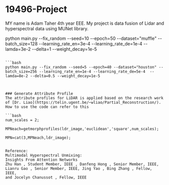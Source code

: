 # 19496-Project


MY name is Adam Taher 4th year EEE.
My project is data fusion of Lidar and hyperspectral data using MUNet library.


python main.py --fix_random --seed=10 --epoch=50 --dataset="muffle" --batch_size=128 --learning_rate_en=3e-4 --learning_rate_de=1e-4 --lamda=3e-2 --delta=1 --weight_decay=1e-5
```
    
```bash
python main.py --fix_random --seed=5 --epoch=40 --dataset="houston" --batch_size=256 --learning_rate_en=1e-4 --learning_rate_de=5e-4  --lamda=8e-2 --delta=0.5 --weight_decay=1e-5



### Generate Attribute Profile
The attribute profiles for LiDAR is applied based on the research work of [Dr. Liao](https://telin.ugent.be/~wliao/Partial_Reconstruction/). How to use the code can refer to this

```bash
num_scales = 2;

MPNeach=getmorphprofiles(ldr_image,'euclidean','square',num_scales);    

MPN=cat(3,MPNeach,ldr_image);


Reference:
Multimodal Hyperspectral Unmixing:
Insights From Attention Networks
Zhu Han , Student Member, IEEE , Danfeng Hong , Senior Member, IEEE,
Lianru Gao , Senior Member, IEEE, Jing Yao , Bing Zhang , Fellow, IEEE,
and Jocelyn Chanussot , Fellow, IEEE
